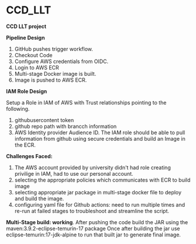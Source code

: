 # CCD_LLT
**CCD LLT project**

**Pipeline Design**
1. GitHub pushes trigger workflow.
2. Checkout Code
3. Configure AWS credentials from OIDC.
4. Login to AWS ECR
5. Multi-stage Docker image is built.
6. Image is pushed to AWS ECR.

**IAM Role Design**

Setup a Role in IAM of AWS with Trust relationships pointing to the following.
1. githubusercontent token
2. github repo path with brancch information
3. AWS Identity provider Audience ID.
The IAM role should be able to pull information from github using secure credentials and build an Image in the ECR.

**Challenges Faced:**
1. The AWS account provided by university didn't had role creating privilige in IAM, had to use our personal account.
2. selecting the appropriate policies which communicates with ECR to build image
3. selecting appropriate jar package in multi-stage docker file to deploy and build the image.
4. configuring yaml file for Github actions: need to run multiple times and re-run at failed stages to troubleshoot and streamline the script.

**Multi-Stage build: working**.
After pushing the code build the JAR using the maven:3.9.2-eclipse-temurin-17 package
Once after building the jar use eclipse-temurin:17-jdk-alpine to run that built jar to generate final image.
